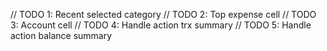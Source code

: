 // TODO 1: Recent selected category
// TODO 2: Top expense cell
// TODO 3: Account cell
// TODO 4: Handle action trx summary
// TODO 5: Handle action balance summary
